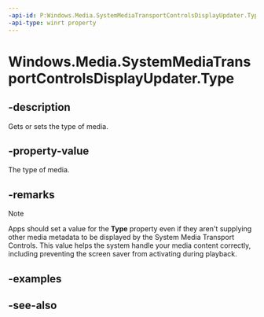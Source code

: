 ```yaml
---
-api-id: P:Windows.Media.SystemMediaTransportControlsDisplayUpdater.Type
-api-type: winrt property
---
```


<!-- Property syntax
public Windows.Media.MediaPlaybackType Type { get;  set; }
-->

# Windows.Media.SystemMediaTransportControlsDisplayUpdater.Type

## -description
Gets or sets the type of media.

## -property-value
The type of media.

## -remarks

> [!Note]
> Apps should set a value for the **Type** property even if they aren't supplying other media metadata to be displayed by the System Media Transport Controls. 
This value helps the system handle your media content correctly, including preventing the screen saver from activating during playback.

## -examples

## -see-also
